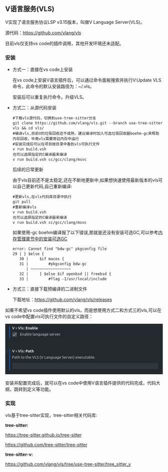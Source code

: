 ## V语言服务(VLS)

V实现了语言服务协议LSP v3.15版本，叫做V Language Server(VLS)。

源代码：https://github.com/vlang/vls

目前vls仅支持vs code的插件调用，其他开发环境还未适配。

### 安装

- 方式一：直接在vs code上安装

  在vs code上安装V语言插件后，可以通过命令面板搜索并执行V:Update VLS命令，此命令的默认安装路径为：~/.vls。

  安装后可以重复执行命令，升级VLS。

- 方式二：从源代码安装

  ```shell
  #下载vls源代码，切换到use-tree-sitter分支
  git clone https://github.com/vlang/vls.git --branch use-tree-sitter vls && cd vls/
  #编译vls,目前V的垃圾回收还不成熟，建议编译时加入可选垃圾回收器boehm-gc来帮助内存回收，毕竟vls需要常驻内存中运行
  #安装完成后可以在项目根目录中看到vls可执行文件
  v run build.vsh
  也可以选择指定的C编译器来编译
  v run build.vsh cc/gcc/clang/msvc
  ```

  后续的日常更新

  由于vls目前还不是太稳定,还在不断地更新中,如果想快速使用最新版本的vls可以自己更新代码,自己重新编译:

  ```shell
  #更新vls,在vls代码库目录中执行
  git pull
  #重新编译vls
  v run build.vsh
  也可以选择指定的C编译器来编译
  v run build.vsh cc/gcc/clang/msvc
  ```

  如果使用-gc boehm编译报了以下错误,那就是还没有安装可选GC,可以参考[内存管理章节中的安装可选GC](memory.md)

  ```shell
  error: Cannot find "bdw-gc" pkgconfig file
  29 | } $else {
     30 |     $if macos {
     31 |         #pkgconfig bdw-gc
        | ~~~~~~~~~~~~~~~~~~
     32 |     } $else $if openbsd || freebsd {
     33 |         #flag -I/usr/local/include
  ```

- 方式三：直接下载预编译的二进制文件

  下载地址：https://github.com/vlang/vls/releases

如果不希望vs code插件使用默认的vls，而是想使用方式二和方式三的vls,可以在vs code中配置vls可执行文件的自定义路径：

![](vls.assets/instructions.png)

安装并配置完成后，就可以在vs code中使用V语言插件提供的代码完成，代码大纲，跳转到定义等功能。

### 实现

vls基于tree-sitter实现，tree-sitter相关代码库:

**tree-sitter:**

https://tree-sitter.github.io/tree-sitter

https://github.com/tree-sitter/tree-sitter

**tree-sitter-v:**

https://github.com/vlang/vls/tree/use-tree-sitter/tree_sitter_v